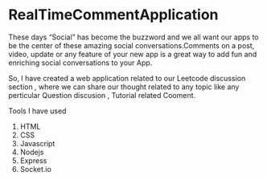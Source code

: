 # RealTimeCommentApplication

These days “Social” has become the buzzword and we all want our apps to be the center of these amazing social conversations.Comments on a post, video, update or any 
feature of your new app is a great way to add fun and enriching social conversations to your App.

So, I have created a web application related to our Leetcode discussion section , where we can share our thought related to any topic like  any perticular Question 
discusion , Tutorial related Cooment.

Tools I have used
 1)  HTML
 2)  CSS
 3)  Javascript
 4)  Nodejs
 5)  Express
 6)  Socket.io
 



